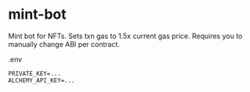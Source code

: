 # mint-bot

Mint bot for NFTs.
Sets txn gas to 1.5x current gas price.
Requires you to manually change ABI per contract.

.env

```
PRIVATE_KEY=...
ALCHEMY_API_KEY=...
```
